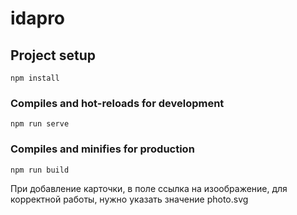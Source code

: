 # idapro

## Project setup
```
npm install
```

### Compiles and hot-reloads for development
```
npm run serve
```

### Compiles and minifies for production
```
npm run build
```

При добавление карточки, в поле ссылка на изоображение, для корректной работы, нужно указать значение photo.svg
